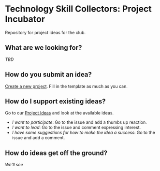 # Technology Skill Collectors: Project Incubator

Repository for project ideas for the club.

## What are we looking for?

_TBD_

## How do you submit an idea?

[Create a new project](https://github.com/skill-collectors/incubator/issues/new?template=project.md). Fill in the template as much as you can.

## How do I support existing ideas?

Go to our [Project Ideas](https://github.com/skill-collectors/incubator/projects/1) and look at the available ideas.

- _I want to participate_: Go to the issue and add a thumbs up reaction.
- _I want to lead_: Go to the issue and comment expressing interest.
- _I have some suggestions for how to make the idea a success_: Go to the issue and add a comment.

## How do ideas get off the ground?

_We'll see_
